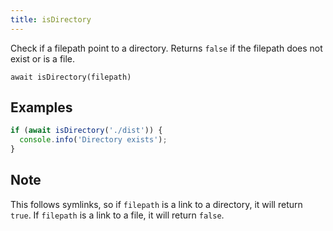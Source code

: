 ```yaml
---
title: isDirectory
---
```


<div class="lead">
  Check if a filepath point to a directory. Returns <code>false</code> if the
  filepath does not exist or is a file.
</div>

`await isDirectory(filepath)`


## Examples

```js
if (await isDirectory('./dist')) {
  console.info('Directory exists');
}
```

## Note

This follows symlinks, so if `filepath` is a link to a directory, it will return
`true`. If `filepath` is a link to a file, it will return `false`.
